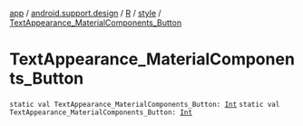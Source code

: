 [app](../../../index.md) / [android.support.design](../../index.md) / [R](../index.md) / [style](index.md) / [TextAppearance_MaterialComponents_Button](./-text-appearance_-material-components_-button.md)

# TextAppearance_MaterialComponents_Button

`static val TextAppearance_MaterialComponents_Button: `[`Int`](https://kotlinlang.org/api/latest/jvm/stdlib/kotlin/-int/index.html)
`static val TextAppearance_MaterialComponents_Button: `[`Int`](https://kotlinlang.org/api/latest/jvm/stdlib/kotlin/-int/index.html)